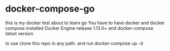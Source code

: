 # docker-compose-go
this is my docker test about to learn go
You have to have docker and docker compose installed 
Docker Engine release 1.13.0+
and docker-compose latest version

to use clone this repo in any path.
and run docker-compose up -d 
